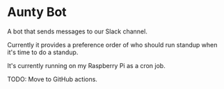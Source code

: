 # Aunty Bot

A bot that sends messages to our Slack channel.

Currently it provides a preference order of who should run standup when it's time to do a standup.

It's currently running on my Raspberry Pi as a cron job.

TODO: Move to GitHub actions.
